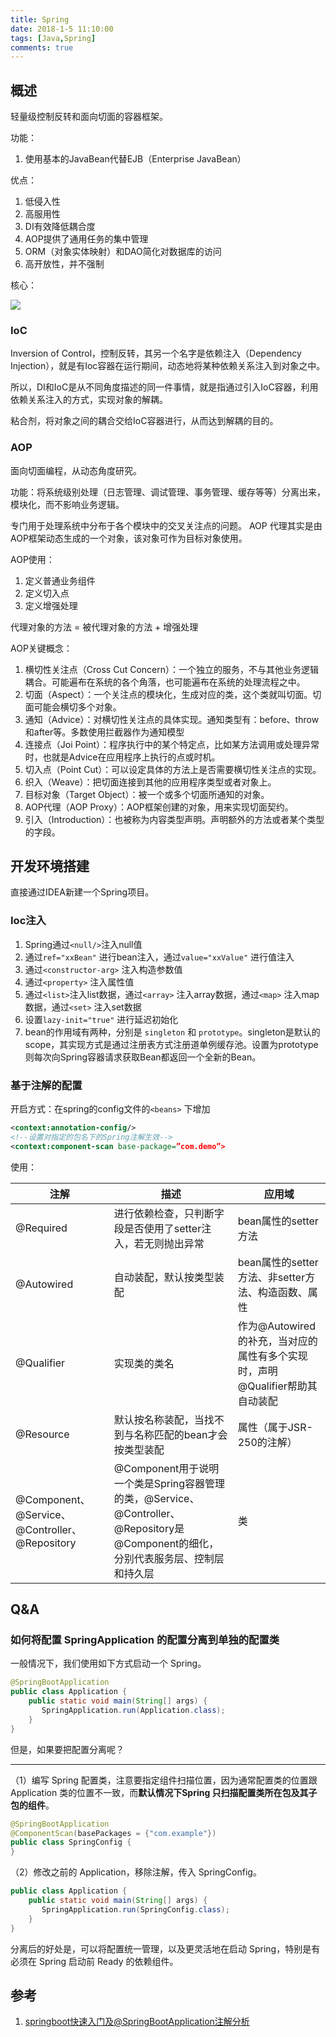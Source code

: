 ```yaml
---
title: Spring
date: 2018-1-5 11:10:00
tags: [Java,Spring]
comments: true
---
```


## 概述

轻量级控制反转和面向切面的容器框架。

功能：

1. 使用基本的JavaBean代替EJB（Enterprise JavaBean）

优点：

1. 低侵入性
2. 高服用性
3. DI有效降低耦合度
4. AOP提供了通用任务的集中管理
5. ORM（对象实体映射）和DAO简化对数据库的访问
6. 高开放性，并不强制

核心：

![](https://www.ibm.com/developerworks/cn/java/wa-spring1/spring_framework.gif)



### IoC

Inversion of Control，控制反转，其另一个名字是依赖注入（Dependency Injection），就是有Ioc容器在运行期间，动态地将某种依赖关系注入到对象之中。

所以，DI和IoC是从不同角度描述的同一件事情，就是指通过引入IoC容器，利用依赖关系注入的方式，实现对象的解耦。

粘合剂，将对象之间的耦合交给IoC容器进行，从而达到解耦的目的。

### AOP

面向切面编程，从动态角度研究。

功能：将系统级别处理（日志管理、调试管理、事务管理、缓存等等）分离出来，模块化，而不影响业务逻辑。

专门用于处理系统中分布于各个模块中的交叉关注点的问题。
AOP 代理其实是由AOP框架动态生成的一个对象，该对象可作为目标对象使用。

AOP使用：

1. 定义普通业务组件
2. 定义切入点
3. 定义增强处理

代理对象的方法 = 被代理对象的方法 + 增强处理

AOP关键概念：

1. 横切性关注点（Cross Cut Concern）：一个独立的服务，不与其他业务逻辑耦合。可能遍布在系统的各个角落，也可能遍布在系统的处理流程之中。
2. 切面（Aspect）：一个关注点的模块化，生成对应的类，这个类就叫切面。切面可能会横切多个对象。
3. 通知（Advice）：对横切性关注点的具体实现。通知类型有：before、throw和after等。多数使用拦截器作为通知模型
4. 连接点（Joi Point）：程序执行中的某个特定点，比如某方法调用或处理异常时，也就是Advice在应用程序上执行的点或时机。
5. 切入点（Point Cut）：可以设定具体的方法上是否需要横切性关注点的实现。
6. 织入（Weave）：把切面连接到其他的应用程序类型或者对象上。
7. 目标对象（Target Object）：被一个或多个切面所通知的对象。
8. AOP代理（AOP Proxy）：AOP框架创建的对象，用来实现切面契约。
9. 引入（Introduction）：也被称为内容类型声明。声明额外的方法或者某个类型的字段。

## 开发环境搭建

直接通过IDEA新建一个Spring项目。

### Ioc注入

1. Spring通过`<null/>`注入null值
2. 通过`ref="xxBean"` 进行bean注入，通过`value="xxValue"` 进行值注入
3. 通过`<constructor-arg>` 注入构造参数值
4. 通过`<property>` 注入属性值
5. 通过`<list>`注入list数据，通过`<array>` 注入array数据，通过`<map>` 注入map数据，通过`<set>` 注入set数据
6. 设置`lazy-init="true"` 进行延迟初始化
7. bean的作用域有两种，分别是 `singleton` 和 `prototype`。singleton是默认的scope，其实现方式是通过注册表方式注册道单例缓存池。设置为prototype则每次向Spring容器请求获取Bean都返回一个全新的Bean。

### 基于注解的配置

开启方式：在spring的config文件的`<beans>` 下增加

```Xml
<context:annotation-config/> 
<!--设置对指定的包名下的Spring注解生效-->
<context:component-scan base-package=”com.demo”>
```

使用：

| 注解                                       | 描述                                       | 应用域                                      |
| ---------------------------------------- | ---------------------------------------- | ---------------------------------------- |
| @Required                                | 进行依赖检查，只判断字段是否使用了setter注入，若无则抛出异常        | bean属性的setter方法                          |
| @Autowired                               | 自动装配，默认按类型装配                             | bean属性的setter方法、非setter方法、构造函数、属性        |
| @Qualifier                               | 实现类的类名                                   | 作为@Autowired的补充，当对应的属性有多个实现时，声明@Qualifier帮助其自动装配 |
| @Resource                                | 默认按名称装配，当找不到与名称匹配的bean才会按类型装配            | 属性（属于JSR-250的注解）                         |
| @Component、@Service、@Controller、@Repository | @Component用于说明一个类是Spring容器管理的类，@Service、@Controller、@Repository是@Component的细化，分别代表服务层、控制层和持久层 | 类                                        |

##  Q&A

### 如何将配置 SpringApplication 的配置分离到单独的配置类

一般情况下，我们使用如下方式启动一个 Spring。

```java
@SpringBootApplication
public class Application {
    public static void main(String[] args) {
       SpringApplication.run(Application.class);
    }
}
```

但是，如果要把配置分离呢？

------------
（1）编写 Spring 配置类，注意要指定组件扫描位置，因为通常配置类的位置跟 Application 类的位置不一致，而**默认情况下Spring 只扫描配置类所在包及其子包的组件**。

```java
@SpringBootApplication
@ComponentScan(basePackages = {"com.example"})
public class SpringConfig {
}
```

（2）修改之前的 Application，移除注解，传入 SpringConfig。

```java
public class Application {
    public static void main(String[] args) {
       SpringApplication.run(SpringConfig.class);
    }
}
```

分离后的好处是，可以将配置统一管理，以及更灵活地在启动 Spring，特别是有必须在 Spring 启动前 Ready 的依赖组件。

## 参考

1. [springboot快速入门及@SpringBootApplication注解分析](https://www.jianshu.com/p/4e1cab2d8431)